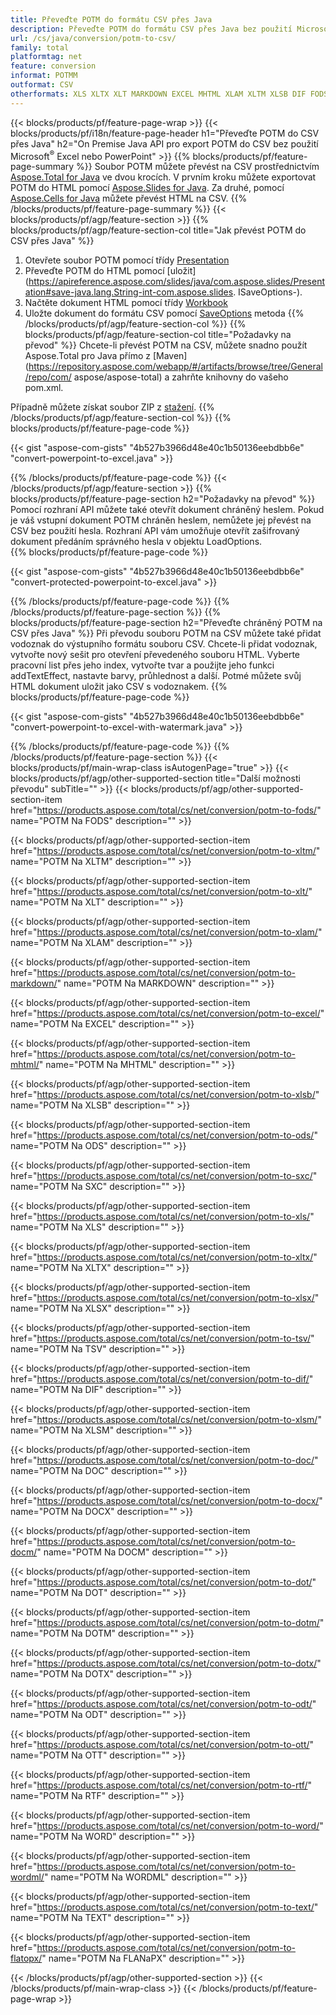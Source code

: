 ```yaml
---
title: Převeďte POTM do formátu CSV přes Java
description: Převeďte POTM do formátu CSV přes Java bez použití Microsoft Excel nebo PowerPoint
url: /cs/java/conversion/potm-to-csv/
family: total
platformtag: net
feature: conversion
informat: POTMM
outformat: CSV
otherformats: XLS XLTX XLT MARKDOWN EXCEL MHTML XLAM XLTM XLSB DIF FODS XLSX ODS TSV XLSM SXC DOC DOCX DOCM DOT DOTM DOTX ODT OTT RTF WORD WORDML TEXT FLATOPX
---
```

{{< blocks/products/pf/feature-page-wrap >}}
{{< blocks/products/pf/i18n/feature-page-header h1="Převeďte POTM do CSV přes Java" h2="On Premise Java API pro export POTM do CSV bez použití Microsoft<sup>&reg;</sup> Excel nebo PowerPoint" >}}
{{% blocks/products/pf/feature-page-summary %}}
Soubor POTM můžete převést na CSV prostřednictvím [Aspose.Total for Java](https://products.aspose.com/total/java/) ve dvou krocích. V prvním kroku můžete exportovat POTM do HTML pomocí [Aspose.Slides for Java](https://products.aspose.com/slides/java/). Za druhé, pomocí [Aspose.Cells for Java](https://products.aspose.com/cells/java/) můžete převést HTML na CSV.
{{% /blocks/products/pf/feature-page-summary  %}}
{{< blocks/products/pf/agp/feature-section >}}
{{% blocks/products/pf/agp/feature-section-col title="Jak převést POTM do CSV přes Java" %}}
1. Otevřete soubor POTM pomocí třídy [Presentation](https://apireference.aspose.com/slides/java/com.aspose.slides/Presentation)
2. Převeďte POTM do HTML pomocí [uložit](https://apireference.aspose.com/slides/java/com.aspose.slides/Presentation#save-java.lang.String-int-com.aspose.slides. ISaveOptions-).
3. Načtěte dokument HTML pomocí třídy [Workbook](https://apireference.aspose.com/cells/java/com.aspose.cells/Workbook)
4. Uložte dokument do formátu CSV pomocí [SaveOptions](https://apireference.aspose.com/cells/java/com.aspose.cells/workbook#save(java.lang.String,%20com.aspose.cells.SaveOptions)) metoda
{{% /blocks/products/pf/agp/feature-section-col %}}
{{% blocks/products/pf/agp/feature-section-col title="Požadavky na převod" %}}
Chcete-li převést POTM na CSV, můžete snadno použít Aspose.Total pro Java přímo z [Maven](https://repository.aspose.com/webapp/#/artifacts/browse/tree/General/repo/com/ aspose/aspose-total) a zahrňte knihovny do vašeho pom.xml.

Případně můžete získat soubor ZIP z [stažení](https://downloads.aspose.com/total/java).
{{% /blocks/products/pf/agp/feature-section-col %}}
{{% blocks/products/pf/feature-page-code %}}

{{< gist "aspose-com-gists" "4b527b3966d48e40c1b50136eebdbb6e" "convert-powerpoint-to-excel.java" >}}


{{% /blocks/products/pf/feature-page-code %}}
{{< /blocks/products/pf/agp/feature-section >}}
{{% blocks/products/pf/feature-page-section  h2="Požadavky na převod" %}}
Pomocí rozhraní API můžete také otevřít dokument chráněný heslem. Pokud je váš vstupní dokument POTM chráněn heslem, nemůžete jej převést na CSV bez použití hesla. Rozhraní API vám umožňuje otevřít zašifrovaný dokument předáním správného hesla v objektu LoadOptions.  
{{% blocks/products/pf/feature-page-code %}}

{{< gist "aspose-com-gists" "4b527b3966d48e40c1b50136eebdbb6e" "convert-protected-powerpoint-to-excel.java" >}}

{{% /blocks/products/pf/feature-page-code  %}}
{{% /blocks/products/pf/feature-page-section %}}
{{% blocks/products/pf/feature-page-section  h2="Převeďte chráněný POTM na CSV přes Java" %}}
Při převodu souboru POTM na CSV můžete také přidat vodoznak do výstupního formátu souboru CSV. Chcete-li přidat vodoznak, vytvořte nový sešit pro otevření převedeného souboru HTML. Vyberte pracovní list přes jeho index, vytvořte tvar a použijte jeho funkci addTextEffect, nastavte barvy, průhlednost a další. Potmé můžete svůj HTML dokument uložit jako CSV s vodoznakem. 
{{% blocks/products/pf/feature-page-code %}}

{{< gist "aspose-com-gists" "4b527b3966d48e40c1b50136eebdbb6e" "convert-powerpoint-to-excel-with-watermark.java" >}}

{{% /blocks/products/pf/feature-page-code  %}}
{{% /blocks/products/pf/feature-page-section %}}
{{< blocks/products/pf/main-wrap-class isAutogenPage="true" >}}
{{< blocks/products/pf/agp/other-supported-section title="Další možnosti převodu" subTitle="" >}}
{{< blocks/products/pf/agp/other-supported-section-item href="https://products.aspose.com/total/cs/net/conversion/potm-to-fods/" name="POTM Na FODS" description="" >}}

{{< blocks/products/pf/agp/other-supported-section-item href="https://products.aspose.com/total/cs/net/conversion/potm-to-xltm/" name="POTM Na XLTM" description="" >}}

{{< blocks/products/pf/agp/other-supported-section-item href="https://products.aspose.com/total/cs/net/conversion/potm-to-xlt/" name="POTM Na XLT" description="" >}}

{{< blocks/products/pf/agp/other-supported-section-item href="https://products.aspose.com/total/cs/net/conversion/potm-to-xlam/" name="POTM Na XLAM" description="" >}}

{{< blocks/products/pf/agp/other-supported-section-item href="https://products.aspose.com/total/cs/net/conversion/potm-to-markdown/" name="POTM Na MARKDOWN" description="" >}}

{{< blocks/products/pf/agp/other-supported-section-item href="https://products.aspose.com/total/cs/net/conversion/potm-to-excel/" name="POTM Na EXCEL" description="" >}}

{{< blocks/products/pf/agp/other-supported-section-item href="https://products.aspose.com/total/cs/net/conversion/potm-to-mhtml/" name="POTM Na MHTML" description="" >}}

{{< blocks/products/pf/agp/other-supported-section-item href="https://products.aspose.com/total/cs/net/conversion/potm-to-xlsb/" name="POTM Na XLSB" description="" >}}

{{< blocks/products/pf/agp/other-supported-section-item href="https://products.aspose.com/total/cs/net/conversion/potm-to-ods/" name="POTM Na ODS" description="" >}}

{{< blocks/products/pf/agp/other-supported-section-item href="https://products.aspose.com/total/cs/net/conversion/potm-to-sxc/" name="POTM Na SXC" description="" >}}

{{< blocks/products/pf/agp/other-supported-section-item href="https://products.aspose.com/total/cs/net/conversion/potm-to-xls/" name="POTM Na XLS" description="" >}}

{{< blocks/products/pf/agp/other-supported-section-item href="https://products.aspose.com/total/cs/net/conversion/potm-to-xltx/" name="POTM Na XLTX" description="" >}}

{{< blocks/products/pf/agp/other-supported-section-item href="https://products.aspose.com/total/cs/net/conversion/potm-to-xlsx/" name="POTM Na XLSX" description="" >}}

{{< blocks/products/pf/agp/other-supported-section-item href="https://products.aspose.com/total/cs/net/conversion/potm-to-tsv/" name="POTM Na TSV" description="" >}}

{{< blocks/products/pf/agp/other-supported-section-item href="https://products.aspose.com/total/cs/net/conversion/potm-to-dif/" name="POTM Na DIF" description="" >}}

{{< blocks/products/pf/agp/other-supported-section-item href="https://products.aspose.com/total/cs/net/conversion/potm-to-xlsm/" name="POTM Na XLSM" description="" >}}

{{< blocks/products/pf/agp/other-supported-section-item href="https://products.aspose.com/total/cs/net/conversion/potm-to-doc/" name="POTM Na DOC" description="" >}}

{{< blocks/products/pf/agp/other-supported-section-item href="https://products.aspose.com/total/cs/net/conversion/potm-to-docx/" name="POTM Na DOCX" description="" >}}

{{< blocks/products/pf/agp/other-supported-section-item href="https://products.aspose.com/total/cs/net/conversion/potm-to-docm/" name="POTM Na DOCM" description="" >}}

{{< blocks/products/pf/agp/other-supported-section-item href="https://products.aspose.com/total/cs/net/conversion/potm-to-dot/" name="POTM Na DOT" description="" >}}

{{< blocks/products/pf/agp/other-supported-section-item href="https://products.aspose.com/total/cs/net/conversion/potm-to-dotm/" name="POTM Na DOTM" description="" >}}

{{< blocks/products/pf/agp/other-supported-section-item href="https://products.aspose.com/total/cs/net/conversion/potm-to-dotx/" name="POTM Na DOTX" description="" >}}

{{< blocks/products/pf/agp/other-supported-section-item href="https://products.aspose.com/total/cs/net/conversion/potm-to-odt/" name="POTM Na ODT" description="" >}}

{{< blocks/products/pf/agp/other-supported-section-item href="https://products.aspose.com/total/cs/net/conversion/potm-to-ott/" name="POTM Na OTT" description="" >}}

{{< blocks/products/pf/agp/other-supported-section-item href="https://products.aspose.com/total/cs/net/conversion/potm-to-rtf/" name="POTM Na RTF" description="" >}}

{{< blocks/products/pf/agp/other-supported-section-item href="https://products.aspose.com/total/cs/net/conversion/potm-to-word/" name="POTM Na WORD" description="" >}}

{{< blocks/products/pf/agp/other-supported-section-item href="https://products.aspose.com/total/cs/net/conversion/potm-to-wordml/" name="POTM Na WORDML" description="" >}}

{{< blocks/products/pf/agp/other-supported-section-item href="https://products.aspose.com/total/cs/net/conversion/potm-to-text/" name="POTM Na TEXT" description="" >}}

{{< blocks/products/pf/agp/other-supported-section-item href="https://products.aspose.com/total/cs/net/conversion/potm-to-flatopx/" name="POTM Na FLANaPX" description="" >}}


{{< /blocks/products/pf/agp/other-supported-section >}}
{{< /blocks/products/pf/main-wrap-class >}}
{{< /blocks/products/pf/feature-page-wrap >}}